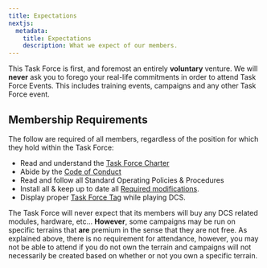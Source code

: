 ```yaml
---
title: Expectations
nextjs:
  metadata:
    title: Expectations
    description: What we expect of our members.
---
```


This Task Force is first, and foremost an entirely **voluntary** venture. We will **never** ask you to forego your real-life commitments in order to attend Task Force Events. This includes training events, campaigns and any other Task Force event.

## Membership Requirements

The follow are required of all members, regardless of the position for which they hold within the Task Force:

- Read and understand the [Task Force Charter](/docs/charter)
- Abide by the [Code of Conduct](/docs/code-of-conduct)
- Read and follow all Standard Operating Policies & Procedures
- Install all & keep up to date all [Required modifications](/docs/resources/modifications).
- Display proper [Task Force Tag](/docs/charter#article-i-name-and-tag) while playing DCS.

The Task Force will never expect that its members will buy any DCS related modules, hardware, etc... **However**, some campaigns may be run on specific terrains that **are** premium in the sense that they are not free. As explained above, there is no requirement for attendance, however, you may not be able to attend if you do not own the terrain and campaigns will not necessarily be created based on whether or not you own a specific terrain.
